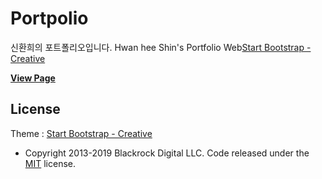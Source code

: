 # Portpolio
신환희의 포트폴리오입니다.
Hwan hee Shin's Portfolio Web[Start Bootstrap - Creative](https://startbootstrap.com/template-overviews/creative/)

**[View Page](https://hwanheeshin.github.io)**

## License
Theme : [Start Bootstrap - Creative](http://startbootstrap.com/template-overviews/creative/)
* Copyright 2013-2019 Blackrock Digital LLC. Code released under the [MIT](https://github.com/BlackrockDigital/startbootstrap-creative/blob/gh-pages/LICENSE) license.
